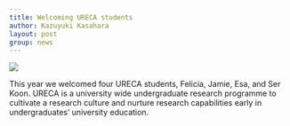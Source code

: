 ```yaml
---
title: Welcoming URECA students
author: Kazuyuki Kasahara
layout: post
group: news
---
```

 <img src="/static/img/news/URECA.jpg"  class="img-fluid">

This year we welcomed four URECA students, Felicia, Jamie, Esa, and Ser 
Koon. URECA is a university wide undergraduate research programme to 
cultivate a research culture and nurture research capabilities early in 
undergraduates’ university education. 
